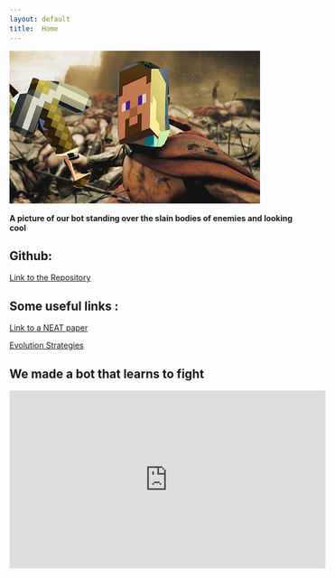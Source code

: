 ```yaml
---
layout: default
title:  Home
---
```


![asdf](pics/pic.png)

**A picture of our bot standing over the slain bodies of enemies and looking cool**


## Github:
[Link to the Repository](https://github.com/UCI-CS-175-Cool-Kids-Club/Neat_Fighter)


## Some useful links :
[Link to a NEAT paper](http://nn.cs.utexas.edu/downloads/papers/stanley.ec02.pdf)

[Evolution Strategies](https://blog.openai.com/evolution-strategies/)

## We made a bot that learns to fight
<iframe width="560" height="315" src="https://www.youtube.com/embed/ND62gIA778U" frameborder="0" allowfullscreen></iframe>
